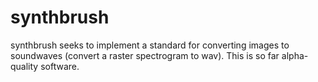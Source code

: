 synthbrush
==========

synthbrush seeks to implement a standard for converting images to soundwaves (convert a raster spectrogram to wav).
This is so far alpha-quality software.
